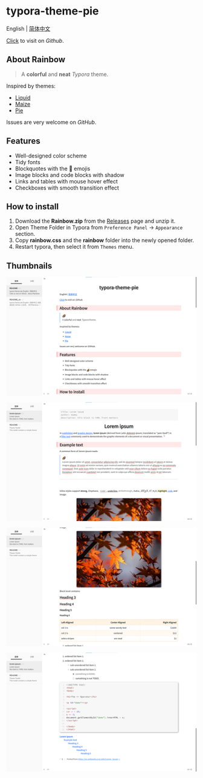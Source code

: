 # typora-theme-pie

English | [简体中文](README_zh.md)

[Click](https://github.com/garyzhang2002/typora-theme-rainbow) to visit on *Github*.

## About Rainbow

> A **colorful** and **neat** *Typora* theme.

Inspired by themes:

+ [Liquid](https://github.com/Fentaniao/Liquid)
+ [Maize](https://github.com/BEATREE/typora-maize-theme)
+ [Pie](https://github.com/kevinzhao2233/typora-theme-pie)

Issues are very welcome on *GitHub*.

## Features

+ Well-designed color scheme
+ Tidy fonts
+ Blockquotes with the :rainbow: emojis
+ Image blocks and code blocks with shadow
+ Links and tables with mouse hover effect
+ Checkboxes with smooth transition effect

## How to install

1. Download the **Rainbow.zip** from the [Releases](https://github.com/Fentaniao/Liquid/releases) page and unzip it.
2. Open Theme Folder in Typora from `Preference Panel` → `Appearance` section.
1. Copy **rainbow.css** and the **rainbow** folder into the newly opened folder.
2. Restart typora, then select it from `Themes` menu.

## Thumbnails

![pic1](pic1.png)

![pic2](pic2.png)

![pic3](pic3.png)

![pic4](pic4.png)
